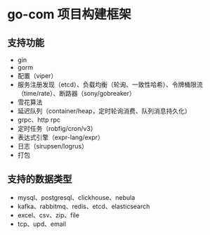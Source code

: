 # go-com 项目构建框架

## 支持功能
* gin
* gorm
* 配置（viper）
* 服务注册发现（etcd）、负载均衡（轮询、一致性哈希）、令牌桶限流（time/rate）、断路器（sony/gobreaker）
* 雪花算法
* 延迟队列（container/heap，定时轮询消费、队列消息持久化）
* grpc、http rpc
* 定时任务（robfig/cron/v3）
* 表达式引擎（expr-lang/expr）
* 日志（sirupsen/logrus）
* 打包

## 支持的数据类型
* mysql、postgresql、clickhouse、nebula
* kafka、rabbitmq、redis、etcd、elasticsearch
* excel、csv、zip、file
* tcp、upd、email
